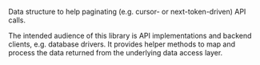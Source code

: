 Data structure to help paginating (e.g. cursor- or next-token-driven) API calls.

The intended audience of this library is API implementations and backend clients,
e.g. database drivers. It provides helper methods to map and process the data
returned from the underlying data access layer.
